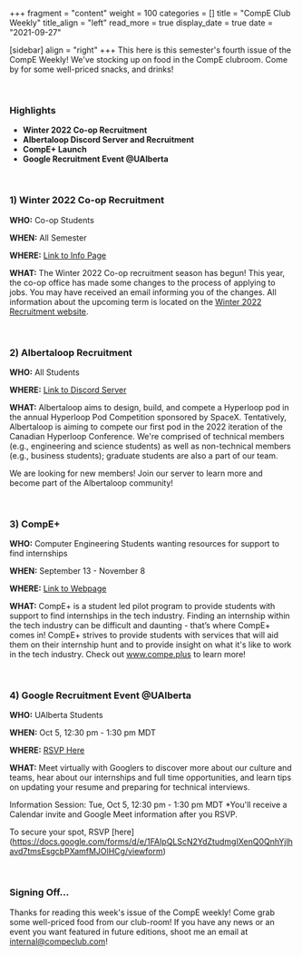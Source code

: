 +++
fragment = "content"
weight = 100
categories = []
title = "CompE Club Weekly"
title_align = "left"
read_more = true
display_date = true
date = "2021-09-27"

[sidebar]
align = "right"
+++
This here is this semester's fourth issue of the CompE Weekly! We've stocking up on food in the CompE clubroom. Come by for some well-priced snacks, and drinks!


</br>

### Highlights

* **Winter 2022 Co-op Recruitment**
* **Albertaloop Discord Server and Recruitment**
* **CompE+ Launch**
* **Google Recruitment Event @UAlberta**



</br>

### 1)  Winter 2022 Co-op Recruitment

**WHO:** Co-op Students

**WHEN:** All Semester

**WHERE:** [Link to Info Page](https://www.ualberta.ca/engineering/co-op/students/winter-recruitment.html)

**WHAT:** The Winter 2022 Co-op recruitment season has begun! This year, the co-op office has made some changes to the process of applying to jobs. You may have received an email informing you of the changes. All information about the upcoming term is located on the [Winter 2022 Recruitment website](https://www.ualberta.ca/engineering/co-op/students/winter-recruitment.html).



</br>

### 2)  Albertaloop Recruitment

**WHO:** All Students

**WHERE:** [Link to Discord Server](https://discord.gg/YWTEKwwkJu)

**WHAT:** Albertaloop aims to design, build, and compete a Hyperloop pod in the annual Hyperloop Pod Competition sponsored by SpaceX. Tentatively, Albertaloop is aiming to compete our first pod in the 2022 iteration of the Canadian Hyperloop Conference. We're comprised of technical members (e.g., engineering and science students) as well as non-technical members (e.g., business students); graduate students are also a part of our team.

We are looking for new members! Join our server to learn more and become part of the Albertaloop community! 



</br>

### 3)  CompE+

**WHO:** Computer Engineering Students wanting resources for support to find internships

**WHEN:** September 13 - November 8

**WHERE:** [Link to Webpage](https://www.compe.plus)

**WHAT:** CompE+ is a student led pilot program to provide students with support to find internships in the tech industry. Finding an internship within the tech industry can be difficult and daunting - that’s where CompE+ comes in! CompE+ strives to provide students with services that will aid them on their internship hunt and to provide insight on what it's like to work in the tech industry. Check out www.compe.plus to learn more!



</br>

### 4)  Google Recruitment Event @UAlberta

**WHO:** UAlberta Students

**WHEN:** Oct 5, 12:30 pm - 1:30 pm MDT

**WHERE:** [RSVP Here](https://docs.google.com/forms/d/e/1FAIpQLScN2YdZtudmgIXenQ0QnhYjlhavd7tmsEsgcbPXamfMJOlHCg/viewform)

**WHAT:** Meet virtually with Googlers to discover more about our culture and teams, hear about our internships and full time opportunities, and learn tips on updating your resume and preparing for technical interviews. 

Information Session: Tue, Oct 5, 12:30 pm - 1:30 pm MDT
*You'll receive a Calendar invite and Google Meet information after you RSVP.

To secure your spot, RSVP [here] (https://docs.google.com/forms/d/e/1FAIpQLScN2YdZtudmgIXenQ0QnhYjlhavd7tmsEsgcbPXamfMJOlHCg/viewform)



</br>

### Signing Off...

Thanks for reading this week's issue of the CompE weekly! Come grab some well-priced food from our club-room! If you have any news or an event you want featured in future editions, shoot me an email at [internal@compeclub.com](mailto:internal@compeclub.com)!
